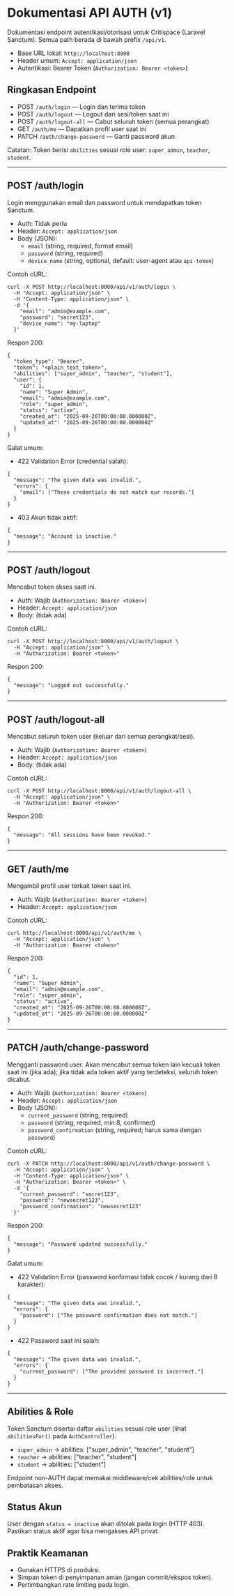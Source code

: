 # Dokumentasi API AUTH (v1)

Dokumentasi endpoint autentikasi/otorisasi untuk Critispace (Laravel Sanctum).
Semua path berada di bawah prefix `/api/v1`.

- Base URL lokal: `http://localhost:8000`
- Header umum: `Accept: application/json`
- Autentikasi: Bearer Token (`Authorization: Bearer <token>`)

## Ringkasan Endpoint
- POST `/auth/login` — Login dan terima token
- POST `/auth/logout` — Logout dari sesi/token saat ini
- POST `/auth/logout-all` — Cabut seluruh token (semua perangkat)
- GET `/auth/me` — Dapatkan profil user saat ini
- PATCH `/auth/change-password` — Ganti password akun

Catatan: Token berisi `abilities` sesuai role user: `super_admin`, `teacher`, `student`.

---

## POST /auth/login
Login menggunakan email dan password untuk mendapatkan token Sanctum.

- Auth: Tidak perlu
- Header: `Accept: application/json`
- Body (JSON):
  - `email` (string, required, format email)
  - `password` (string, required)
  - `device_name` (string, optional, default: user-agent atau `api-token`)

Contoh cURL:
```
curl -X POST http://localhost:8000/api/v1/auth/login \
  -H "Accept: application/json" \
  -H "Content-Type: application/json" \
  -d '{
    "email": "admin@example.com",
    "password": "secret123",
    "device_name": "my-laptop"
  }'
```

Respon 200:
```
{
  "token_type": "Bearer",
  "token": "<plain_text_token>",
  "abilities": ["super_admin", "teacher", "student"],
  "user": {
    "id": 1,
    "name": "Super Admin",
    "email": "admin@example.com",
    "role": "super_admin",
    "status": "active",
    "created_at": "2025-09-26T00:00:00.000000Z",
    "updated_at": "2025-09-26T00:00:00.000000Z"
  }
}
```

Galat umum:
- 422 Validation Error (credential salah):
```
{
  "message": "The given data was invalid.",
  "errors": {
    "email": ["These credentials do not match our records."]
  }
}
```
- 403 Akun tidak aktif:
```
{
  "message": "Account is inactive."
}
```

---

## POST /auth/logout
Mencabut token akses saat ini.

- Auth: Wajib (`Authorization: Bearer <token>`)
- Header: `Accept: application/json`
- Body: (tidak ada)

Contoh cURL:
```
curl -X POST http://localhost:8000/api/v1/auth/logout \
  -H "Accept: application/json" \
  -H "Authorization: Bearer <token>"
```

Respon 200:
```
{
  "message": "Logged out successfully."
}
```

---

## POST /auth/logout-all
Mencabut seluruh token user (keluar dari semua perangkat/sesi).

- Auth: Wajib (`Authorization: Bearer <token>`)
- Header: `Accept: application/json`
- Body: (tidak ada)

Contoh cURL:
```
curl -X POST http://localhost:8000/api/v1/auth/logout-all \
  -H "Accept: application/json" \
  -H "Authorization: Bearer <token>"
```

Respon 200:
```
{
  "message": "All sessions have been revoked."
}
```

---

## GET /auth/me
Mengambil profil user terkait token saat ini.

- Auth: Wajib (`Authorization: Bearer <token>`)
- Header: `Accept: application/json`

Contoh cURL:
```
curl http://localhost:8000/api/v1/auth/me \
  -H "Accept: application/json" \
  -H "Authorization: Bearer <token>"
```

Respon 200:
```
{
  "id": 1,
  "name": "Super Admin",
  "email": "admin@example.com",
  "role": "super_admin",
  "status": "active",
  "created_at": "2025-09-26T00:00:00.000000Z",
  "updated_at": "2025-09-26T00:00:00.000000Z"
}
```

---

## PATCH /auth/change-password
Mengganti password user. Akan mencabut semua token lain kecuali token saat ini (jika ada); jika tidak ada token aktif yang terdeteksi, seluruh token dicabut.

- Auth: Wajib (`Authorization: Bearer <token>`)
- Header: `Accept: application/json`
- Body (JSON):
  - `current_password` (string, required)
  - `password` (string, required, min:8, confirmed)
  - `password_confirmation` (string, required; harus sama dengan `password`)

Contoh cURL:
```
curl -X PATCH http://localhost:8000/api/v1/auth/change-password \
  -H "Accept: application/json" \
  -H "Content-Type: application/json" \
  -H "Authorization: Bearer <token>" \
  -d '{
    "current_password": "secret123",
    "password": "newsecret123",
    "password_confirmation": "newsecret123"
  }'
```

Respon 200:
```
{
  "message": "Password updated successfully."
}
```

Galat umum:
- 422 Validation Error (password konfirmasi tidak cocok / kurang dari 8 karakter):
```
{
  "message": "The given data was invalid.",
  "errors": {
    "password": ["The password confirmation does not match."]
  }
}
```
- 422 Password saat ini salah:
```
{
  "message": "The given data was invalid.",
  "errors": {
    "current_password": ["The provided password is incorrect."]
  }
}
```

---

## Abilities & Role
Token Sanctum disertai daftar `abilities` sesuai role user (lihat `abilitiesFor()` pada `AuthController`).
- `super_admin` → abilities: ["super_admin", "teacher", "student"]
- `teacher` → abilities: ["teacher", "student"]
- `student` → abilities: ["student"]

Endpoint non-AUTH dapat memakai middleware/cek abilities/role untuk pembatasan akses.

## Status Akun
User dengan `status = inactive` akan ditolak pada login (HTTP 403). Pastikan status aktif agar bisa mengakses API privat.

## Praktik Keamanan
- Gunakan HTTPS di produksi.
- Simpan token di penyimpanan aman (jangan commit/ekspos token).
- Pertimbangkan rate limiting pada login.

